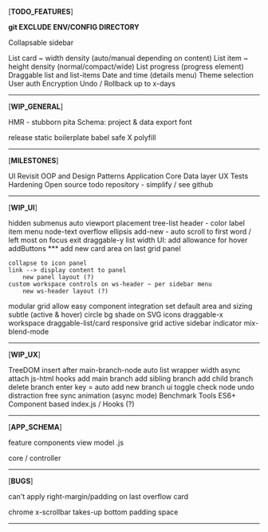 [__TODO_FEATURES__]

**git EXCLUDE ENV/CONFIG DIRECTORY**
<!-- Overflow-y cards -->
Collapsable sidebar
<!-- Collapsable sub-todo items -->
List card ~ width density (auto/manual depending on content)
List item ~ height density (normal/compact/wide)
List progress (progress element)
Draggable list and list-items
Date and time (details menu)
Theme selection
User auth
Encryption
Undo / Rollback up to x-days

---

[__WIP_GENERAL__]

<!-- design based on template -->
<!-- comment webpack structure -->
HMR - stubborn pita
Schema: project & data
export font
<!-- use node_modules path for svg = fucking tilde '~' -->
release static boilerplate
babel safe X polyfill

---

[__MILESTONES__]

<!-- Git init -->
<!-- Initial dependencies / package.json -->
<!-- Webpack config -->
<!-- Transpiler & Prefixer -->
<!-- Wireframe / Sketch -->
<!-- Project architecture -->
UI
Revisit OOP and Design Patterns
Application Core
Data layer
UX
Tests
Hardening
Open source todo repository - simplify / see github

---

[__WIP_UI__]

<!-- HTML template -->
<!-- SASS -->
<!-- Modern CSS -->
<!-- Grid+Flex -->
<!-- ws settings panel - slide from right -->
<!-- list cards -->
hidden submenus
    <!-- header user menu -->
    <!-- ws-header dropdown -->
    <!-- workspace settings -->
    auto viewport placement
    tree-list
        header - color label
        <!-- main menu >> sidebar now -->
        item menu
        node-text overflow ellipsis 
        add-new - auto scroll to first word / left most on focus exit
        draggable-y
list width UI: add allowance for hover addButtons ***
add new card area on last grid panel
<!-- new todo item full-width + btn -->
<!-- layout debug function ~ debug(color) -->
<!-- separate debug triggers -->
<!-- sidebar -->
    collapse to icon panel
    link --> display content to panel
        new panel layout (?)
    custom workspace controls on ws-header ~ per sidebar menu
        new ws-header layout (?)
modular grid
    allow easy component integration
    set default area and sizing
subtle (active & hover) circle bg shade on SVG icons
draggable-x workspace
draggable-list/card
responsive grid
active sidebar indicator
mix-blend-mode

---

[__WIP_UX__]

TreeDOM
    <!-- collapse/expand -->
    <!-- node text auto-width -->
    <!-- dynamic branchView generator function -->
    <!-- show add-btn's on toggle -->
    insert after main-branch-node
    auto list wrapper width
    async attach
    js-html hooks
    add main branch
    add sibling branch
    add child branch
    delete branch
    enter key = auto add new branch ui
    toggle check node 
    undo
    distraction free
    sync animation (async mode)
Benchmark Tools
ES6+
Component based
index.js / Hooks (?)

---

[__APP_SCHEMA__]

feature
    components
        view
        model
        .js
        
core / controller



---

[__BUGS__]

can't apply right-margin/padding on last overflow card
<!-- checkbox-svg resizing when overflow-y/scrollbar is visible -->
chrome x-scrollbar takes-up bottom padding space

---